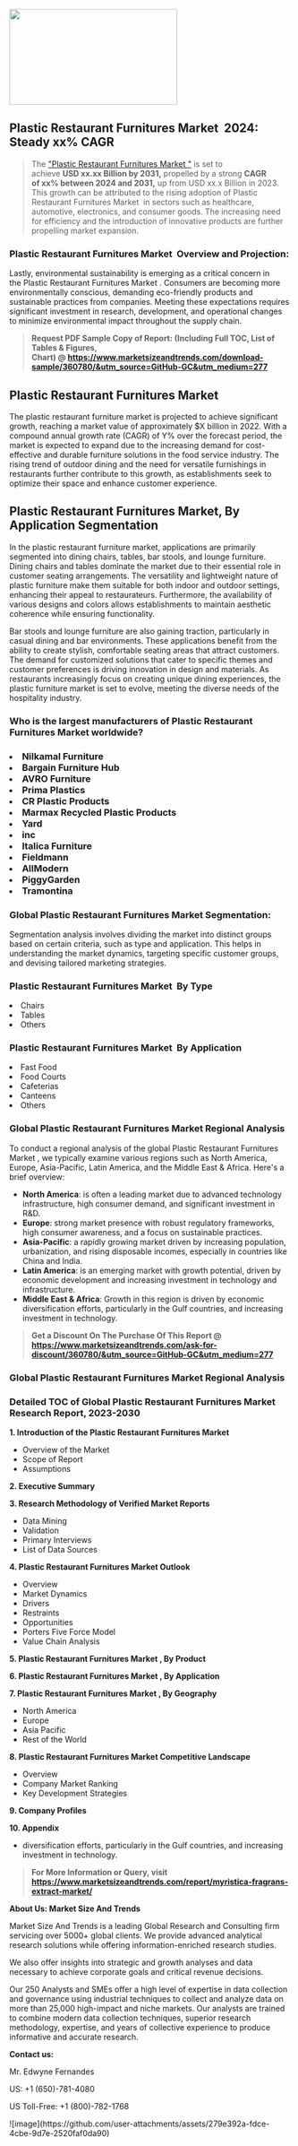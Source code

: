 <p><img class="alignnone size-medium wp-image-20088" src="https://ffe5etoiles.com/wp-content/uploads/2024/12/MST1-300x171.png" alt="" width="300" height="171" /></p><h2 id="ember46" class="ember-view reader-text-block__heading-2">Plastic Restaurant Furnitures Market &nbsp;2024: Steady&nbsp;xx% CAGR</h2><blockquote id="ember47" class="ember-view reader-text-block__blockquote">The&nbsp;<a class="app-aware-link " href="https://www.marketsizeandtrends.com/download-sample/360780/&utm_source=GitHub-GC&utm_medium=277" target="_blank" data-test-app-aware-link="">"Plastic Restaurant Furnitures Market "</a>&nbsp;is set to achieve&nbsp;<strong>USD&nbsp;xx.xx&nbsp;Billion by 2031,</strong>&nbsp;propelled by a strong&nbsp;<strong>CAGR of&nbsp;xx% between 2024 and 2031,</strong>&nbsp;up from USD xx.x Billion in 2023. This growth can be attributed to the rising adoption of&nbsp;Plastic Restaurant Furnitures Market &nbsp;in sectors such as healthcare, automotive, electronics, and consumer goods. The increasing need for efficiency and the introduction of innovative products are further propelling market expansion.</blockquote><h3 id="ember48" class="ember-view reader-text-block__heading-3">Plastic Restaurant Furnitures Market &nbsp;Overview and Projection:</h3><p id="ember49" class="ember-view reader-text-block__paragraph">Lastly, environmental sustainability is emerging as a critical concern in the&nbsp;Plastic Restaurant Furnitures Market . Consumers are becoming more environmentally conscious, demanding eco-friendly products and sustainable practices from companies. Meeting these expectations requires significant investment in research, development, and operational changes to minimize environmental impact throughout the supply chain.</p><blockquote id="ember50" class="ember-view reader-text-block__blockquote"><strong>Request PDF Sample Copy of Report: (Including Full TOC, List of Tables &amp; Figures, Chart)&nbsp;@&nbsp;<strong><a href="https://www.marketsizeandtrends.com/download-sample/360780/&utm_source=GitHub-GC&utm_medium=277" target="_blank">https://www.marketsizeandtrends.com/download-sample/360780/&utm_source=GitHub-GC&utm_medium=277</a></strong></strong></blockquote><h3 class=""> <h2>Plastic Restaurant Furnitures Market</h2><p>The plastic restaurant furniture market is projected to achieve significant growth, reaching a market value of approximately $X billion in 2022. With a compound annual growth rate (CAGR) of Y% over the forecast period, the market is expected to expand due to the increasing demand for cost-effective and durable furniture solutions in the food service industry. The rising trend of outdoor dining and the need for versatile furnishings in restaurants further contribute to this growth, as establishments seek to optimize their space and enhance customer experience.</p><h2>Plastic Restaurant Furnitures Market, By Application Segmentation</h2><p>In the plastic restaurant furniture market, applications are primarily segmented into dining chairs, tables, bar stools, and lounge furniture. Dining chairs and tables dominate the market due to their essential role in customer seating arrangements. The versatility and lightweight nature of plastic furniture make them suitable for both indoor and outdoor settings, enhancing their appeal to restaurateurs. Furthermore, the availability of various designs and colors allows establishments to maintain aesthetic coherence while ensuring functionality.</p><p>Bar stools and lounge furniture are also gaining traction, particularly in casual dining and bar environments. These applications benefit from the ability to create stylish, comfortable seating areas that attract customers. The demand for customized solutions that cater to specific themes and customer preferences is driving innovation in design and materials. As restaurants increasingly focus on creating unique dining experiences, the plastic furniture market is set to evolve, meeting the diverse needs of the hospitality industry.</p></h3><h3 id="" class="">Who is the largest manufacturers of&nbsp;Plastic Restaurant Furnitures Market  worldwide?</h3><h3 class=""></Li><Li>Nilkamal Furniture</Li><Li> Bargain Furniture Hub</Li><Li> AVRO Furniture</Li><Li> Prima Plastics</Li><Li> CR Plastic Products</Li><Li> Marmax Recycled Plastic Products</Li><Li> Yard</Li><Li> inc</Li><Li> Italica Furniture</Li><Li> Fieldmann</Li><Li> AllModern</Li><Li> PiggyGarden</Li><Li> Tramontina</h3><h3 id="ember53" class="ember-view reader-text-block__heading-3">Global&nbsp;Plastic Restaurant Furnitures Market  Segmentation:</h3><p id="ember54" class="ember-view reader-text-block__paragraph">Segmentation analysis involves dividing the market into distinct groups based on certain criteria, such as type and application. This helps in understanding the market dynamics, targeting specific customer groups, and devising tailored marketing strategies.</p><h3 id="" class="">Plastic Restaurant Furnitures Market &nbsp;By Type</h3><p></Li><Li>Chairs</Li><Li> Tables</Li><Li> Others</p><h3 id="" class="">Plastic Restaurant Furnitures Market &nbsp;By Application</h3><p class=""></Li><Li>Fast Food</Li><Li> Food Courts</Li><Li> Cafeterias</Li><Li> Canteens</Li><Li> Others</p><h3 id="ember62" class="ember-view reader-text-block__heading-3">Global Plastic Restaurant Furnitures Market  Regional Analysis</h3><p id="ember63" class="ember-view reader-text-block__paragraph">To conduct a regional analysis of the global Plastic Restaurant Furnitures Market , we typically examine various regions such as North America, Europe, Asia-Pacific, Latin America, and the Middle East &amp; Africa. Here's a brief overview:</p><ul><li><strong>North America</strong>: is often a leading market due to advanced technology infrastructure, high consumer demand, and significant investment in R&amp;D.</li><li><strong>Europe</strong>: strong market presence with robust regulatory frameworks, high consumer awareness, and a focus on sustainable practices.</li><li><strong>Asia-Pacific</strong>: a rapidly growing market driven by increasing population, urbanization, and rising disposable incomes, especially in countries like China and India.</li><li><strong>Latin America</strong>: is an emerging market with growth potential, driven by economic development and increasing investment in technology and infrastructure.</li><li><strong>Middle East &amp; Africa</strong>: Growth in this region is driven by economic diversification efforts, particularly in the Gulf countries, and increasing investment in technology.</li></ul><blockquote id="ember61" class="ember-view reader-text-block__blockquote"><strong>Get a Discount On The Purchase Of This Report @ <strong><a href="https://html-cleaner.com/" target="">https://www.marketsizeandtrends.com/ask-for-discount/360780/&utm_source=GitHub-GC&utm_medium=277</a></strong></strong></blockquote><h3 id="ember62" class="ember-view reader-text-block__heading-3">Global Plastic Restaurant Furnitures Market  Regional Analysis</h3><h3 id="" class="">Detailed TOC of Global Plastic Restaurant Furnitures Market  Research Report, 2023-2030</h3><p id="" class=""><strong>1. Introduction of the Plastic Restaurant Furnitures Market </strong></p><ul><li>Overview of the Market</li><li>Scope of Report</li><li>Assumptions</li></ul><p id="" class=""><strong>2. Executive Summary</strong></p><p id="" class=""><strong>3. Research Methodology of Verified Market Reports</strong></p><ul><li>Data Mining</li><li>Validation</li><li>Primary Interviews</li><li>List of Data Sources</li></ul><p id="" class=""><strong>4. Plastic Restaurant Furnitures Market  Outlook</strong></p><ul><li>Overview</li><li>Market Dynamics</li><li>Drivers</li><li>Restraints</li><li>Opportunities</li><li>Porters Five Force Model</li><li>Value Chain Analysis</li></ul><p id="" class=""><strong>5. Plastic Restaurant Furnitures Market , By Product</strong></p><p id="" class=""><strong>6. Plastic Restaurant Furnitures Market , By Application</strong></p><p id="" class=""><strong>7. Plastic Restaurant Furnitures Market , By Geography</strong></p><ul><li>North America</li><li>Europe</li><li>Asia Pacific</li><li>Rest of the World</li></ul><p id="" class=""><strong>8. Plastic Restaurant Furnitures Market  Competitive Landscape</strong></p><ul><li>Overview</li><li>Company Market Ranking</li><li>Key Development Strategies</li></ul><p id="" class=""><strong>9. Company Profiles</strong></p><p id="" class=""><strong>10. Appendix</strong></p><ul><li>diversification efforts, particularly in the Gulf countries, and increasing investment in technology.</li></ul><blockquote id="ember65" class="ember-view reader-text-block__blockquote"><strong>For More Information or Query, visit <strong><strong><a href="https://html-cleaner.com/" target="">https://www.marketsizeandtrends.com/report/myristica-fragrans-extract-market/</a></strong></strong></strong></blockquote><p id="" class=""><strong>About Us: Market Size And Trends</strong></p><p id="" class="">Market Size And Trends is a leading Global Research and Consulting firm servicing over 5000+ global clients. We provide advanced analytical research solutions while offering information-enriched research studies.</p><p id="" class="">We also offer insights into strategic and growth analyses and data necessary to achieve corporate goals and critical revenue decisions.</p><p id="" class="">Our 250 Analysts and SMEs offer a high level of expertise in data collection and governance using industrial techniques to collect and analyze data on more than 25,000 high-impact and niche markets. Our analysts are trained to combine modern data collection techniques, superior research methodology, expertise, and years of collective experience to produce informative and accurate research.</p><p id="" class=""><strong>Contact us:</strong></p><p id="" class="">Mr. Edwyne Fernandes</p><p id="" class="">US: +1 (650)-781-4080</p><p id="" class="">US Toll-Free: +1 (800)-782-1768</p>
![image](https://github.com/user-attachments/assets/279e392a-fdce-4cbe-9d7e-2520faf0da90)
